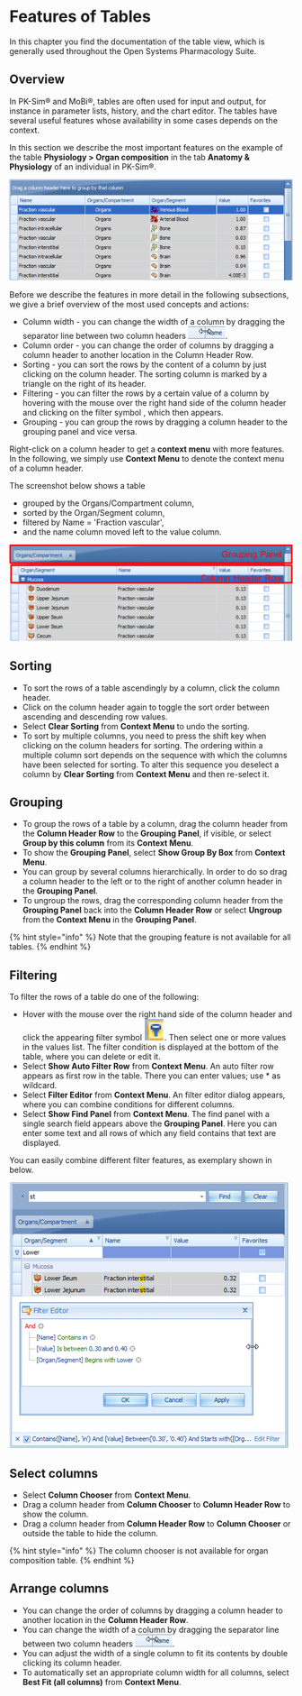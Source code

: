 # Features of Tables

In this chapter you find the documentation of the table view, which is generally used throughout the Open Systems Pharmacology Suite.

## Overview‌

In PK-Sim® and MoBi®, tables are often used for input and output, for instance in parameter lists, history, and the chart editor. The tables have several useful features whose availability in some cases depends on the context.

In this section we describe the most important features on the example of the table **Physiology &gt; Organ composition** in the tab **Anatomy & Physiology** of an individual in PK-Sim®.

![Organ Table](../.gitbook/assets/table_original.png)

Before we describe the features in more detail in the following subsections, we give a brief overview of the most used concepts and actions:

* Column width - you can change the width of a column by dragging the separator line between two column headers ![Image](../.gitbook/assets/columnwidth%20%281%29.png).
* Column order - you can change the order of columns by dragging a column header to another location in the Column Header Row.
* Sorting - you can sort the rows by the content of a column by just clicking on the column header. The sorting column is marked by a triangle on the right of its header.
* Filtering - you can filter the rows by a certain value of a column by hovering with the mouse over the right hand side of the column header and clicking on the filter symbol , which then appears.
* Grouping - you can group the rows by dragging a column header to the grouping panel and vice versa.

Right-click on a column header to get a **context menu** with more features. In the following, we simply use **Context Menu** to denote the context menu of a column header.

The screenshot below shows a table

* grouped by the Organs/Compartment column,
* sorted by the Organ/Segment column,
* filtered by Name = 'Fraction vascular',
* and the name column moved left to the value column.

![Organ Table With Changes Applied](../.gitbook/assets/table_organizedwithdescription.png)

## Sorting‌

* To sort the rows of a table ascendingly by a column, click the column header.
* Click on the column header again to toggle the sort order between ascending and descending row values.
* Select **Clear Sorting** from **Context Menu** to undo the sorting.
* To sort by multiple columns, you need to press the shift key when clicking on the column headers for sorting. The ordering within a multiple column sort depends on the sequence with which the columns have been selected for sorting. To alter this sequence you deselect a column by **Clear Sorting** from **Context Menu** and then re-select it.

## Grouping‌

* To group the rows of a table by a column, drag the column header from the **Column Header Row** to the **Grouping Panel**, if visible, or select **Group by this column** from its **Context Menu**.
* To show the **Grouping Panel**, select **Show Group By Box** from **Context Menu**.
* You can group by several columns hierarchically. In order to do so drag a column header to the left or to the right of another column header in the **Grouping Panel**.
* To ungroup the rows, drag the corresponding column header from the **Grouping Panel** back into the **Column Header Row** or select **Ungroup** from the **Context Menu** in the **Grouping Panel**.

{% hint style="info" %}
Note that the grouping feature is not available for all tables.
{% endhint %}

## Filtering‌

To filter the rows of a table do one of the following:

* Hover with the mouse over the right hand side of the column header and click the appearing filter symbol ![Image](../.gitbook/assets/filtersymbol-icon.png). Then select one or more values in the values list. The filter condition is displayed at the bottom of the table, where you can delete or edit it.
* Select **Show Auto Filter Row** from **Context Menu**. An auto filter row appears as first row in the table. There you can enter values; use \* as wildcard.
* Select **Filter Editor** from **Context Menu**. An filter editor dialog appears, where you can combine conditions for different columns.
* Select **Show Find Panel** from **Context Menu**. The find panel with a single search field appears above the **Grouping Panel**. Here you can enter some text and all rows of which any field contains that text are displayed.

You can easily combine different filter features, as exemplary shown in below.

![Organ Table With All Features Applied](../.gitbook/assets/table_allfilterfeatures.png)

## Select columns‌

* Select **Column Chooser** from **Context Menu**.
* Drag a column header from **Column Chooser** to **Column Header Row** to show the column.
* Drag a column header from **Column Header Row** to **Column Chooser** or outside the table to hide the column.

{% hint style="info" %}
The column chooser is not available for organ composition table.
{% endhint %}

## Arrange columns‌

* You can change the order of columns by dragging a column header to another location in the **Column Header Row**.
* You can change the width of a column by dragging the separator line between two column headers ![Image](../.gitbook/assets/columnwidth.png).
* You can adjust the width of a single column to fit its contents by double clicking its column header.
* To automatically set an appropriate column width for all columns, select **Best Fit \(all columns\)** from **Context Menu**.

